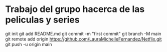 # Trabajo del grupo hacerca de las peliculas y series

git init
git add README.md
git commit -m "first commit"
git branch -M main
git remote add origin https://github.com/LauraMichelleFernandez/Netflix.git
git push -u origin main